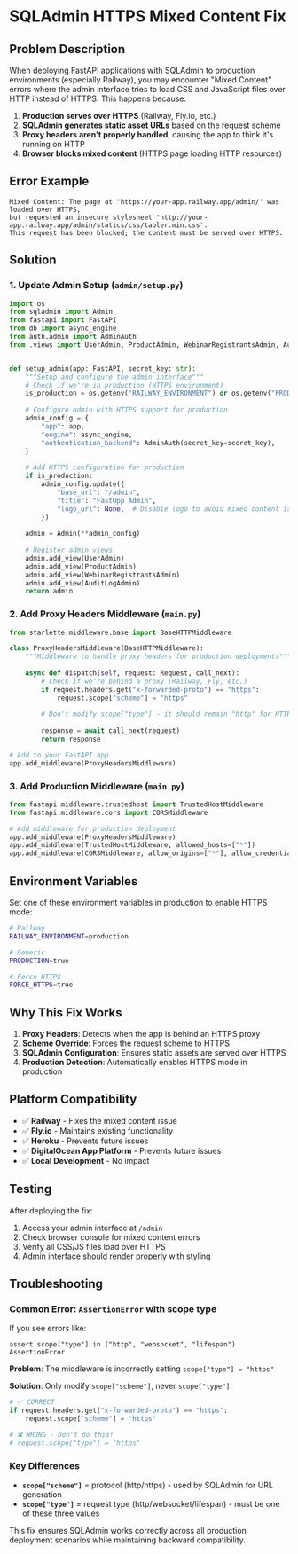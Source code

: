 # SQLAdmin HTTPS Mixed Content Fix

## Problem Description

When deploying FastAPI applications with SQLAdmin to production environments (especially Railway), you may encounter "Mixed Content" errors where the admin interface tries to load CSS and JavaScript files over HTTP instead of HTTPS. This happens because:

1. **Production serves over HTTPS** (Railway, Fly.io, etc.)
2. **SQLAdmin generates static asset URLs** based on the request scheme
3. **Proxy headers aren't properly handled**, causing the app to think it's running on HTTP
4. **Browser blocks mixed content** (HTTPS page loading HTTP resources)

## Error Example

```
Mixed Content: The page at 'https://your-app.railway.app/admin/' was loaded over HTTPS, 
but requested an insecure stylesheet 'http://your-app.railway.app/admin/statics/css/tabler.min.css'. 
This request has been blocked; the content must be served over HTTPS.
```

## Solution

### 1. Update Admin Setup (`admin/setup.py`)

```python
import os
from sqladmin import Admin
from fastapi import FastAPI
from db import async_engine
from auth.admin import AdminAuth
from .views import UserAdmin, ProductAdmin, WebinarRegistrantsAdmin, AuditLogAdmin


def setup_admin(app: FastAPI, secret_key: str):
    """Setup and configure the admin interface"""
    # Check if we're in production (HTTPS environment)
    is_production = os.getenv("RAILWAY_ENVIRONMENT") or os.getenv("PRODUCTION") or os.getenv("FORCE_HTTPS")
    
    # Configure admin with HTTPS support for production
    admin_config = {
        "app": app,
        "engine": async_engine,
        "authentication_backend": AdminAuth(secret_key=secret_key),
    }
    
    # Add HTTPS configuration for production
    if is_production:
        admin_config.update({
            "base_url": "/admin",
            "title": "FastOpp Admin",
            "logo_url": None,  # Disable logo to avoid mixed content issues
        })
    
    admin = Admin(**admin_config)
    
    # Register admin views
    admin.add_view(UserAdmin)
    admin.add_view(ProductAdmin)
    admin.add_view(WebinarRegistrantsAdmin)
    admin.add_view(AuditLogAdmin)
    return admin
```

### 2. Add Proxy Headers Middleware (`main.py`)

```python
from starlette.middleware.base import BaseHTTPMiddleware

class ProxyHeadersMiddleware(BaseHTTPMiddleware):
    """Middleware to handle proxy headers for production deployments"""
    
    async def dispatch(self, request: Request, call_next):
        # Check if we're behind a proxy (Railway, Fly, etc.)
        if request.headers.get("x-forwarded-proto") == "https":
            request.scope["scheme"] = "https"
        
        # Don't modify scope["type"] - it should remain "http" for HTTP requests
        
        response = await call_next(request)
        return response

# Add to your FastAPI app
app.add_middleware(ProxyHeadersMiddleware)
```

### 3. Add Production Middleware (`main.py`)

```python
from fastapi.middleware.trustedhost import TrustedHostMiddleware
from fastapi.middleware.cors import CORSMiddleware

# Add middleware for production deployment
app.add_middleware(ProxyHeadersMiddleware)
app.add_middleware(TrustedHostMiddleware, allowed_hosts=["*"])
app.add_middleware(CORSMiddleware, allow_origins=["*"], allow_credentials=True, allow_methods=["*"], allow_headers=["*"])
```

## Environment Variables

Set one of these environment variables in production to enable HTTPS mode:

```bash
# Railway
RAILWAY_ENVIRONMENT=production

# Generic
PRODUCTION=true

# Force HTTPS
FORCE_HTTPS=true
```

## Why This Fix Works

1. **Proxy Headers**: Detects when the app is behind an HTTPS proxy
2. **Scheme Override**: Forces the request scheme to HTTPS
3. **SQLAdmin Configuration**: Ensures static assets are served over HTTPS
4. **Production Detection**: Automatically enables HTTPS mode in production

## Platform Compatibility

- ✅ **Railway** - Fixes the mixed content issue
- ✅ **Fly.io** - Maintains existing functionality
- ✅ **Heroku** - Prevents future issues
- ✅ **DigitalOcean App Platform** - Prevents future issues
- ✅ **Local Development** - No impact

## Testing

After deploying the fix:

1. Access your admin interface at `/admin`
2. Check browser console for mixed content errors
3. Verify all CSS/JS files load over HTTPS
4. Admin interface should render properly with styling

## Troubleshooting

### Common Error: `AssertionError` with scope type

If you see errors like:
```
assert scope["type"] in ("http", "websocket", "lifespan")
AssertionError
```

**Problem**: The middleware is incorrectly setting `scope["type"] = "https"`

**Solution**: Only modify `scope["scheme"]`, never `scope["type"]`:

```python
# ✅ CORRECT
if request.headers.get("x-forwarded-proto") == "https":
    request.scope["scheme"] = "https"

# ❌ WRONG - Don't do this!
# request.scope["type"] = "https"
```

### Key Differences

- **`scope["scheme"]`** = protocol (http/https) - used by SQLAdmin for URL generation
- **`scope["type"]`** = request type (http/websocket/lifespan) - must be one of these three values

This fix ensures SQLAdmin works correctly across all production deployment scenarios while maintaining backward compatibility.
